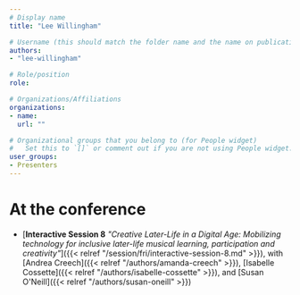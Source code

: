```yaml
---
# Display name
title: "Lee Willingham"

# Username (this should match the folder name and the name on publications)
authors:
- "lee-willingham"

# Role/position
role:

# Organizations/Affiliations
organizations:
- name: 
  url: ""

# Organizational groups that you belong to (for People widget)
#   Set this to `[]` or comment out if you are not using People widget.
user_groups:
- Presenters
---
```




# At the conference

- [**Interactive Session 8** *"Creative Later-Life in a Digital Age: Mobilizing technology for inclusive later-life musical learning, participation and creativity"*]({{< relref "/session/fri/interactive-session-8.md" >}}), with [Andrea Creech]({{< relref "/authors/amanda-creech" >}}), [Isabelle Cossette]({{< relref "/authors/isabelle-cossette" >}}), and [Susan O'Neill]({{< relref "/authors/susan-oneill" >}})